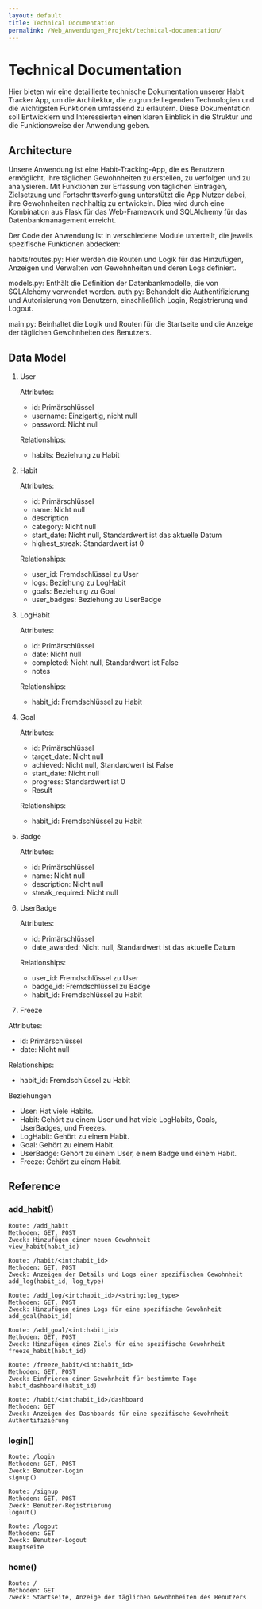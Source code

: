 ```yaml
---
layout: default
title: Technical Documentation
permalink: /Web_Anwendungen_Projekt/technical-documentation/
---
```

# Technical Documentation

Hier bieten wir eine detaillierte technische Dokumentation unserer Habit Tracker App, um die Architektur, die zugrunde liegenden Technologien und die wichtigsten Funktionen umfassend zu erläutern. Diese Dokumentation soll Entwicklern und Interessierten einen klaren Einblick in die Struktur und die Funktionsweise der Anwendung geben.

## Architecture

Unsere Anwendung ist eine Habit-Tracking-App, die es Benutzern ermöglicht, ihre täglichen Gewohnheiten zu erstellen, zu verfolgen und zu analysieren. Mit Funktionen zur Erfassung von täglichen Einträgen, Zielsetzung und Fortschrittsverfolgung unterstützt die App Nutzer dabei, ihre Gewohnheiten nachhaltig zu entwickeln. Dies wird durch eine Kombination aus Flask für das Web-Framework und SQLAlchemy für das Datenbankmanagement erreicht.

Der Code der Anwendung ist in verschiedene Module unterteilt, die jeweils spezifische Funktionen abdecken:

habits/routes.py: Hier werden die Routen und Logik für das Hinzufügen, Anzeigen und Verwalten von Gewohnheiten und deren Logs definiert.

models.py: Enthält die Definition der Datenbankmodelle, die von SQLAlchemy verwendet werden.
auth.py: Behandelt die Authentifizierung und Autorisierung von Benutzern, einschließlich Login, Registrierung und Logout.

main.py: Beinhaltet die Logik und Routen für die Startseite und die Anzeige der täglichen Gewohnheiten des Benutzers.

## Data Model

1. User

   Attributes:
   - id: Primärschlüssel
   - username: Einzigartig, nicht null
   - password: Nicht null

   Relationships:
   - habits: Beziehung zu Habit

2. Habit

   Attributes:
   - id: Primärschlüssel
   - name: Nicht null
   - description
   - category: Nicht null
   - start_date: Nicht null, Standardwert ist das aktuelle Datum
   - highest_streak: Standardwert ist 0

   Relationships:
   - user_id: Fremdschlüssel zu User
   - logs: Beziehung zu LogHabit
   - goals: Beziehung zu Goal
   - user_badges: Beziehung zu UserBadge

3. LogHabit

   Attributes:
   - id: Primärschlüssel
   - date: Nicht null
   - completed: Nicht null, Standardwert ist False
   - notes

   Relationships:
   - habit_id: Fremdschlüssel zu Habit

4. Goal

   Attributes:
   - id: Primärschlüssel
   - target_date: Nicht null
   - achieved: Nicht null, Standardwert ist False
   - start_date: Nicht null
   - progress: Standardwert ist 0
   - Result

   Relationships:
   - habit_id: Fremdschlüssel zu Habit

5. Badge

   Attributes:
   - id: Primärschlüssel
   - name: Nicht null
   - description: Nicht null
   - streak_required: Nicht null

6. UserBadge

   Attributes:
   - id: Primärschlüssel
   - date_awarded: Nicht null, Standardwert ist das aktuelle Datum

   Relationships:
   - user_id: Fremdschlüssel zu User
   - badge_id: Fremdschlüssel zu Badge
   - habit_id: Fremdschlüssel zu Habit

11. Freeze

   Attributes:
   - id: Primärschlüssel
   - date: Nicht null

   Relationships:
   - habit_id: Fremdschlüssel zu Habit

Beziehungen
- User: Hat viele Habits.
- Habit: Gehört zu einem User und hat viele LogHabits, Goals, UserBadges, und Freezes.
- LogHabit: Gehört zu einem Habit.
- Goal: Gehört zu einem Habit.
- UserBadge: Gehört zu einem User, einem Badge und einem Habit.
- Freeze: Gehört zu einem Habit.

## Reference

### add_habit()

    Route: /add_habit
    Methoden: GET, POST
    Zweck: Hinzufügen einer neuen Gewohnheit
    view_habit(habit_id)
    
    Route: /habit/<int:habit_id>
    Methoden: GET, POST
    Zweck: Anzeigen der Details und Logs einer spezifischen Gewohnheit
    add_log(habit_id, log_type)
    
    Route: /add_log/<int:habit_id>/<string:log_type>
    Methoden: GET, POST
    Zweck: Hinzufügen eines Logs für eine spezifische Gewohnheit
    add_goal(habit_id)
    
    Route: /add_goal/<int:habit_id>
    Methoden: GET, POST
    Zweck: Hinzufügen eines Ziels für eine spezifische Gewohnheit
    freeze_habit(habit_id)
    
    Route: /freeze_habit/<int:habit_id>
    Methoden: GET, POST
    Zweck: Einfrieren einer Gewohnheit für bestimmte Tage
    habit_dashboard(habit_id)
    
    Route: /habit/<int:habit_id>/dashboard
    Methoden: GET
    Zweck: Anzeigen des Dashboards für eine spezifische Gewohnheit
    Authentifizierung

### login()

    Route: /login
    Methoden: GET, POST
    Zweck: Benutzer-Login
    signup()
    
    Route: /signup
    Methoden: GET, POST
    Zweck: Benutzer-Registrierung
    logout()
    
    Route: /logout
    Methoden: GET
    Zweck: Benutzer-Logout
    Hauptseite

### home()

    Route: /
    Methoden: GET
    Zweck: Startseite, Anzeige der täglichen Gewohnheiten des Benutzers

